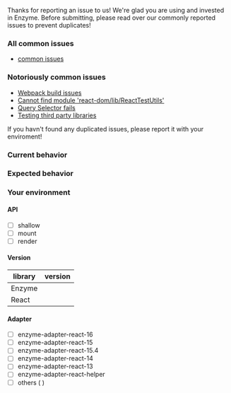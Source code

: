 Thanks for reporting an issue to us! We're glad you are using and invested in Enzyme.
Before submitting, please read over our commonly reported issues to prevent duplicates!

### All common issues

* [common issues](../blob/master/docs/common-issues.md)

### Notoriously common issues

* [Webpack build issues](../blob/master/docs/common-issues.md#webpack-build-issues)
* [Cannot find module 'react-dom/lib/ReactTestUtils'](../blob/master/docs/common-issues.md#error-cannot-find-module-react-domlibreacttestutils)
* [Query Selector fails](../blob/master/docs/common-issues.md#query-selector-fails)
* [Testing third party libraries](../blob/master/docs/common-issues.md#testing-third-party-libraries)

If you havn't found any duplicated issues, please report it with your enviroment!

### Current behavior

### Expected behavior

### Your environment

#### API

- [ ] shallow
- [ ] mount
- [ ] render

#### Version

| library         | version
| ---------------- | -------
| Enzyme           | 
| React            |  

#### Adapter

- [ ] enzyme-adapter-react-16
- [ ] enzyme-adapter-react-15
- [ ] enzyme-adapter-react-15.4
- [ ] enzyme-adapter-react-14
- [ ] enzyme-adapter-react-13
- [ ] enzyme-adapter-react-helper
- [ ] others ( ) 
